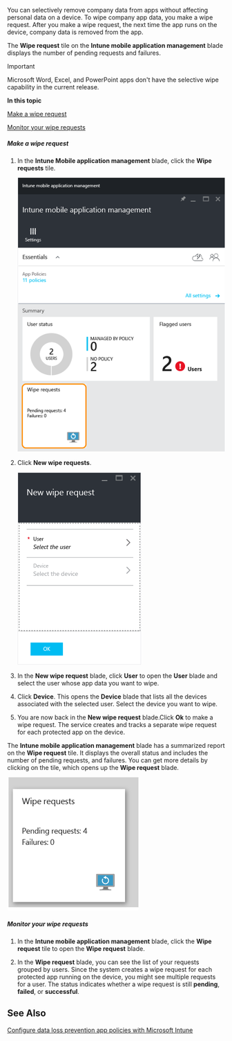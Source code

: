 You can selectively remove company data from apps without affecting personal data on a device.  To wipe company app data, you make a wipe request.  After you make a wipe request, the next time the app runs on the device, company data is removed from the app.

The **Wipe request** tile on the **Intune mobile application management** blade displays the number of pending requests and failures.

> [!IMPORTANT]
> Microsoft Word, Excel, and PowerPoint apps don't have the selective wipe capability in the current release.

**In this topic**

[Make a wipe request](#bkmk_makerequest)

[Monitor your wipe requests](#bkmk_monitorrequest)

##### Make a wipe request

1. In the **Intune Mobile application management** blade, click  the **Wipe requests** tile.

   ![](../Image/AppManagement/AzurePortal_MAM_WipeRequests.png)

2. Click  **New wipe requests**.

   ![](../Image/AppManagement/AzurePortal_MAM_NewWipeRequest.png)

3. In the **New wipe request** blade, click **User** to open the **User** blade and select the user whose app data you want to wipe.

4. Click **Device**.  This opens the **Device** blade that lists all the devices associated with the selected user.  Select the device you want to wipe.

5. You are now back in the **New wipe request** blade.Click **Ok** to make a wipe request. The service creates and tracks a separate wipe request for each protected app on the device.

The **Intune mobile application management** blade has a summarized report on the **Wipe request** tile.  It displays the overall status and includes the number of pending requests, and failures. You can get more details by clicking on the tile, which opens up the **Wipe request** blade.

![](../Image/AppManagement/AzurePortal_MAM_WipeRequestsSummary.png)

##### Monitor your wipe requests

1. In the **Intune mobile application management** blade, click the **Wipe request** tile to open the **Wipe request** blade.

2. In the **Wipe request** blade, you can see the list of your requests grouped by users.  Since the system creates a wipe request for each protected app running on the device, you might see multiple requests for a user.  The status indicates whether a wipe request is still **pending**, **failed**, or **successful**.

## See Also
[Configure data loss prevention app policies with Microsoft Intune](../Topic/Configure_data_loss_prevention_app_policies_with_Microsoft_Intune.md)

